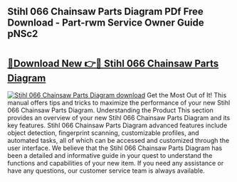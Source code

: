 ## Stihl 066 Chainsaw Parts Diagram PDf Free Download - Part-rwm Service Owner Guide pNSc2

# <h2><a href="http://dfhh4f.blite.top/?on=Stihl+066+Chainsaw+Parts+Diagram">🔗Download New 👉🔴 Stihl 066 Chainsaw Parts Diagram</a></h2>

[![Stihl 066 Chainsaw Parts Diagram download](https://i.imgur.com/lujVjoI.png)](http://dfhh4f.blite.top/?on=Stihl+066+Chainsaw+Parts+Diagram)
Get the Most Out of It! This manual offers tips and tricks to maximize the performance of your new Stihl 066 Chainsaw Parts Diagram. Understanding the Product This section provides an overview of your new Stihl 066 Chainsaw Parts Diagram and its key features. Stihl 066 Chainsaw Parts Diagram advanced features include object detection, fingerprint scanning, customizable profiles, and automated tasks, all of which can be accessed and customized through the user interface. We believe that the Stihl 066 Chainsaw Parts Diagram has been a detailed and informative guide in your quest to understand the functions and capabilities of your new item. If you need any assistance or have any questions, our customer service team is always available.
